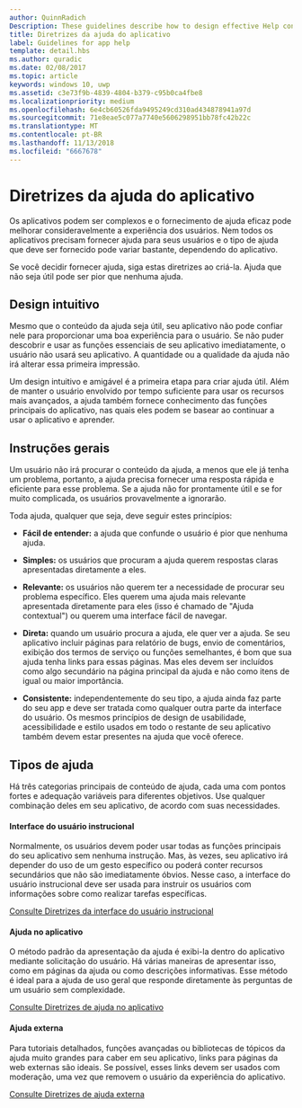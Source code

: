 ```yaml
---
author: QuinnRadich
Description: These guidelines describe how to design effective Help content for your app.
title: Diretrizes da ajuda do aplicativo
label: Guidelines for app help
template: detail.hbs
ms.author: quradic
ms.date: 02/08/2017
ms.topic: article
keywords: windows 10, uwp
ms.assetid: c3e73f9b-4839-4804-b379-c95b0ca4fbe8
ms.localizationpriority: medium
ms.openlocfilehash: 6e4cb60526fda9495249cd310ad434878941a97d
ms.sourcegitcommit: 71e8eae5c077a7740e5606298951bb78fc42b22c
ms.translationtype: MT
ms.contentlocale: pt-BR
ms.lasthandoff: 11/13/2018
ms.locfileid: "6667678"
---
```

# <a name="guidelines-for-app-help"></a>Diretrizes da ajuda do aplicativo



Os aplicativos podem ser complexos e o fornecimento de ajuda eficaz pode melhorar consideravelmente a experiência dos usuários. Nem todos os aplicativos precisam fornecer ajuda para seus usuários e o tipo de ajuda que deve ser fornecido pode variar bastante, dependendo do aplicativo.

Se você decidir fornecer ajuda, siga estas diretrizes ao criá-la. Ajuda que não seja útil pode ser pior que nenhuma ajuda.

## <a name="intuitive-design"></a>Design intuitivo

Mesmo que o conteúdo da ajuda seja útil, seu aplicativo não pode confiar nele para proporcionar uma boa experiência para o usuário. Se não puder descobrir e usar as funções essenciais de seu aplicativo imediatamente, o usuário não usará seu aplicativo. A quantidade ou a qualidade da ajuda não irá alterar essa primeira impressão.

Um design intuitivo e amigável é a primeira etapa para criar ajuda útil. Além de manter o usuário envolvido por tempo suficiente para usar os recursos mais avançados, a ajuda também fornece conhecimento das funções principais do aplicativo, nas quais eles podem se basear ao continuar a usar o aplicativo e aprender.

## <a name="general-instructions"></a>Instruções gerais

Um usuário não irá procurar o conteúdo da ajuda, a menos que ele já tenha um problema, portanto, a ajuda precisa fornecer uma resposta rápida e eficiente para esse problema. Se a ajuda não for prontamente útil e se for muito complicada, os usuários provavelmente a ignorarão.

Toda ajuda, qualquer que seja, deve seguir estes princípios:

-   **Fácil de entender:** a ajuda que confunde o usuário é pior que nenhuma ajuda.

-   **Simples:** os usuários que procuram a ajuda querem respostas claras apresentadas diretamente a eles.

-   **Relevante:** os usuários não querem ter a necessidade de procurar seu problema específico. Eles querem uma ajuda mais relevante apresentada diretamente para eles (isso é chamado de "Ajuda contextual") ou querem uma interface fácil de navegar.

-   **Direta:** quando um usuário procura a ajuda, ele quer ver a ajuda. Se seu aplicativo incluir páginas para relatório de bugs, envio de comentários, exibição dos termos de serviço ou funções semelhantes, é bom que sua ajuda tenha links para essas páginas. Mas eles devem ser incluídos como algo secundário na página principal da ajuda e não como itens de igual ou maior importância.

-   **Consistente:** independentemente do seu tipo, a ajuda ainda faz parte do seu app e deve ser tratada como qualquer outra parte da interface do usuário. Os mesmos princípios de design de usabilidade, acessibilidade e estilo usados em todo o restante de seu aplicativo também devem estar presentes na ajuda que você oferece.

## <a name="types-of-help"></a>Tipos de ajuda

Há três categorias principais de conteúdo de ajuda, cada uma com pontos fortes e adequação variáveis para diferentes objetivos. Use qualquer combinação deles em seu aplicativo, de acordo com suas necessidades.

#### <a name="instructional-ui"></a>Interface do usuário instrucional

Normalmente, os usuários devem poder usar todas as funções principais do seu aplicativo sem nenhuma instrução. Mas, às vezes, seu aplicativo irá depender do uso de um gesto específico ou poderá conter recursos secundários que não são imediatamente óbvios. Nesse caso, a interface do usuário instrucional deve ser usada para instruir os usuários com informações sobre como realizar tarefas específicas.

[Consulte Diretrizes da interface do usuário instrucional](instructional-ui.md)

#### <a name="in-app-help"></a>Ajuda no aplicativo

O método padrão da apresentação da ajuda é exibi-la dentro do aplicativo mediante solicitação do usuário. Há várias maneiras de apresentar isso, como em páginas da ajuda ou como descrições informativas. Esse método é ideal para a ajuda de uso geral que responde diretamente às perguntas de um usuário sem complexidade.

[Consulte Diretrizes de ajuda no aplicativo](in-app-help.md)

#### <a name="external-help"></a>Ajuda externa

Para tutoriais detalhados, funções avançadas ou bibliotecas de tópicos da ajuda muito grandes para caber em seu aplicativo, links para páginas da web externas são ideais. Se possível, esses links devem ser usados com moderação, uma vez que removem o usuário da experiência do aplicativo.

[Consulte Diretrizes de ajuda externa](external-help.md)


